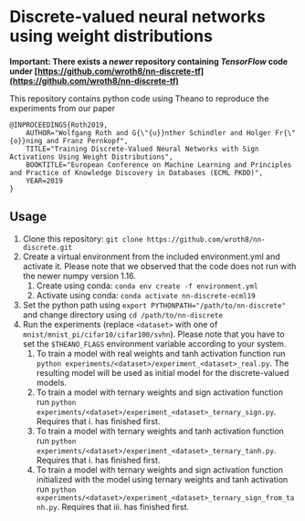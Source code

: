 # Discrete-valued neural networks using weight distributions

**Important: There exists a _newer_ repository containing _TensorFlow_ code under [https://github.com/wroth8/nn-discrete-tf](https://github.com/wroth8/nn-discrete-tf)**

This repository contains python code using Theano to reproduce the experiments from our paper

```
@INPROCEEDINGS{Roth2019,
    AUTHOR="Wolfgang Roth and G{\"{u}}nther Schindler and Holger Fr{\"{o}}ning and Franz Pernkopf",
    TITLE="Training Discrete-Valued Neural Networks with Sign Activations Using Weight Distributions",
    BOOKTITLE="European Conference on Machine Learning and Principles and Practice of Knowledge Discovery in Databases (ECML PKDD)",
    YEAR=2019
}
```

## Usage

1. Clone this repository: `git clone https://github.com/wroth8/nn-discrete.git`
2. Create a virtual environment from the included environment.yml and activate it. Please note that we observed that the code does not run with the newer numpy version 1.16.
    1. Create using conda: `conda env create -f environment.yml`
    2. Activate using conda: `conda activate nn-discrete-ecml19`
3. Set the python path using `export PYTHONPATH="/path/to/nn-discrete"` and change directory using `cd /path/to/nn-discrete`
4. Run the experiments (replace `<dataset>` with one of `mnist/mnist_pi/cifar10/cifar100/svhn`). Please note that you have to set the `$THEANO_FLAGS` environment variable according to your system.
    1. To train a model with real weights and tanh activation function run `python experiments/<dataset>/experiment_<dataset>_real.py`. The resulting model will be used as initial model for the discrete-valued models.
    2. To train a model with ternary weights and sign activation function run `python experiments/<dataset>/experiment_<dataset>_ternary_sign.py`. Requires that i. has finished first.
    3. To train a model with ternary weights and tanh activation function run `python experiments/<dataset>/experiment_<dataset>_ternary_tanh.py`. Requires that i. has finished first.
    4. To train a model with ternary weights and sign activation function initialized with the model using ternary weights and tanh activation run `python experiments/<dataset>/experiment_<dataset>_ternary_sign_from_tanh.py`. Requires that iii. has finished first.
